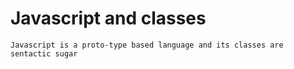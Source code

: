# Javascript and classes

```Javascript is a proto-type based language and its classes are sentactic sugar```
